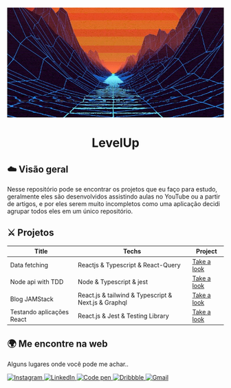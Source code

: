 ![Logo of the project](./docs/imagens/levelup.png)

<h1 align="center" text-align="center">LevelUp</h2>





## ☁️ Visão geral

Nesse repositório pode se encontrar os projetos que eu faço para estudo, geralmente eles são desenvolvidos assistindo aulas no YouTube ou a partir de artigos, e por eles serem muito incompletos como uma aplicação decidi agrupar todos eles em um único repositório.




## ⚔️ Projetos

|Title|Techs|Project|
|-----|-----|-------|
|Data fetching| Reactjs & Typescript & React-Query | <a href="./projects/data-fetching">Take a look</a>|
|Node api with TDD| Node & Typescript & jest | <a href="./projects/node-api-with-tdd">Take a look</a> |
|Blog JAMStack | React.js & tailwind & Typescript & Next.js & Graphql | <a href="./projects/app-jamstack">Take a look</a>|
|Testando aplicações React | React.js & Jest & Testing Library | <a href=".projects/react-unit-test">Take a look</a>|


## 🌍 Me encontre na web

  Alguns lugares onde você pode me achar..

<a href="https://www.instagram.com/lucasfernando.dev/" target="_blank">
  <img src="https://img.shields.io/badge/Instagram-E4405F?style=for-the-badge&logo=instagram&logoColor=white" alt="Instagram"/>
</a>
<a href="https://www.linkedin.com/in/frontlucasfernandodev/" target="_blank">
  <img src="https://img.shields.io/badge/LinkedIn-0077B5?style=for-the-badge&logo=linkedin&logoColor=white" alt="LinkedIn"/>
  </a>
<a href="https://codepen.io/lucasfernandodev" target="_blank">
  <img src="https://img.shields.io/badge/Codepen-000000?style=for-the-badge&logo=codepen&logoColor=white" alt="Code pen"/>
</a>
<a href="https://dribbble.com/lucasfernandodev">
  <img src="https://img.shields.io/badge/Dribbble-EA4C89?style=for-the-badge&logo=dribbble&logoColor=white" alt="Dribbble"/>
</a>
<a href="mailto:lucasfernando.dev@gmail.com" target="_blank">
  <img src="https://img.shields.io/badge/Gmail-D14836?style=for-the-badge&logo=gmail&logoColor=white" alt="Gmail"/>
</a>
